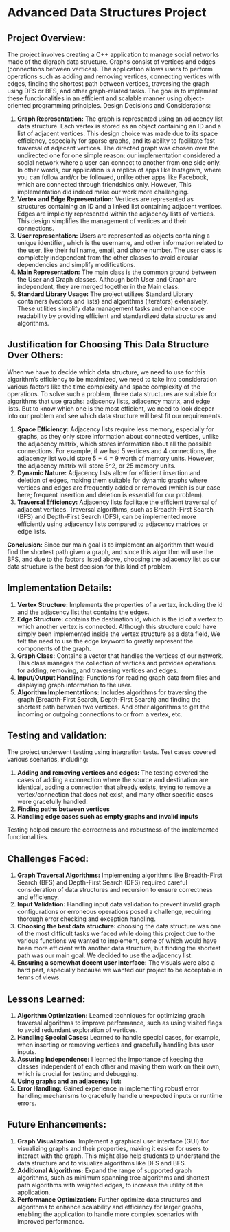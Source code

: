 # Advanced Data Structures Project

## Project Overview:

The project involves creating a C++ application to manage social networks made of the digraph data structure. Graphs consist of vertices and edges (connections between vertices). The application allows users to perform operations such as adding and removing vertices, connecting vertices with edges, finding the shortest path between vertices, traversing the graph using DFS or BFS, and other graph-related tasks. The goal is to implement these functionalities in an efficient and scalable manner using object-oriented programming principles.
Design Decisions and Considerations:
1.	**Graph Representation:** The graph is represented using an adjacency list data structure. Each vertex is stored as an object containing an ID and a list of adjacent vertices. This design choice was made due to its space efficiency, especially for sparse graphs, and its ability to facilitate fast traversal of adjacent vertices. The directed graph was chosen over the undirected one for one simple reason: our implementation considered a social network where a user can connect to another from one side only. In other words, our application is a replica of apps like Instagram, where you can follow and/or be followed, unlike other apps like Facebook, which are connected through friendships only. However, This implementation did indeed make our work more challenging.
2.	**Vertex and Edge Representation:** Vertices are represented as structures containing an ID and a linked list containing adjacent vertices. Edges are implicitly represented within the adjacency lists of vertices. This design simplifies the management of vertices and their connections.
3.	**User representation:** Users are represented as objects containing a unique identifier, which is the username, and other information related to the user, like their full name, email, and phone number. The user class is completely independent from the other classes to avoid circular dependencies and simplify modifications.
4.	**Main Representation:** The main class is the common ground between the User and Graph classes.  Although both User and Graph are independent, they are merged together in the Main class.
5.	**Standard Library Usage:** The project utilizes Standard Library containers (vectors and lists) and algorithms (iterators) extensively. These utilities simplify data management tasks and enhance code readability by providing efficient and standardized data structures and algorithms.

## Justification for Choosing This Data Structure Over Others:

When we have to decide which data structure, we need to use for this algorithm’s efficiency to be maximized, we need to take into consideration various factors like the time complexity and space complexity of the operations.
To solve such a problem, three data structures are suitable for algorithms that use graphs: adjacency lists, adjacency matrix, and edge lists. But to know which one is the most efficient, we need to look deeper into our problem and see which data structure will best fit our requirements.

1. **Space Efficiency:** Adjacency lists require less memory, especially for graphs, as they only store information about connected vertices, unlike the adjacency matrix, which stores information about all the possible connections. For example, if we had 5 vertices and 4 connections, the adjacency list would store 5 + 4 = 9 worth of memory units. However, the adjacency matrix will store 5^2, or 25 memory units.
2.	**Dynamic Nature:** Adjacency lists allow for efficient insertion and deletion of edges, making them suitable for dynamic graphs where vertices and edges are frequently added or removed (which is our case here; frequent insertion and deletion is essential for our problem).
3.	**Traversal Efficiency:** Adjacency lists facilitate the efficient traversal of adjacent vertices. Traversal algorithms, such as Breadth-First Search (BFS) and Depth-First Search (DFS), can be implemented more efficiently using adjacency lists compared to adjacency matrices or edge lists.
 
**Conclusion:**
Since our main goal is to implement an algorithm that would find the shortest path given a graph, and since this algorithm will use the BFS, and due to the factors listed above, choosing the adjacency list as our data structure is the best decision for this kind of problem.
 
## Implementation Details:

1.	**Vertex Structure:** Implements the properties of a vertex, including the id and the adjacency list that contains the edges.
2.	**Edge Structure:** contains the destination id, which is the id of a vertex to which another vertex is connected. Although this structure could have simply been implemented inside the vertex structure as a data field, We felt the need to use the edge keyword to greatly represent the components of the graph.
3.	**Graph Class:** Contains a vector that handles the vertices of our network. This class manages the collection of vertices and provides operations for adding, removing, and traversing vertices and edges.
4.	**Input/Output Handling:** Functions for reading graph data from files and displaying graph information to the user.
5.	**Algorithm Implementations:** Includes algorithms for traversing the graph (Breadth-First Search, Depth-First Search) and finding the shortest path between two vertices. And other algorithms to get the incoming or outgoing connections to or from a vertex, etc.

## Testing and validation:

The project underwent testing using integration tests. Test cases covered various scenarios, including:

1. **Adding and removing vertices and edges:** The testing covered the cases of adding a connection where the source and destination are identical, adding a connection that already exists, trying to remove a vertex/connection that does not exist, and many other specific cases were gracefully handled.
2.	**Finding paths between vertices**
3.	**Handling edge cases such as empty graphs and invalid inputs**

Testing helped ensure the correctness and robustness of the implemented functionalities.

## Challenges Faced:

1.	**Graph Traversal Algorithms:** Implementing algorithms like Breadth-First Search (BFS) and Depth-First Search (DFS) required careful consideration of data structures and recursion to ensure correctness and efficiency.
2.	**Input Validation:** Handling input data validation to prevent invalid graph configurations or erroneous operations posed a challenge, requiring thorough error checking and exception handling.
3.	**Choosing the best data structure:** choosing the data structure was one of the most difficult tasks we faced while doing this project due to the various functions we wanted to implement, some of which would have been more efficient with another data structure, but finding the shortest path was our main goal. We decided to use the adjacency list.
4.	**Ensuring a somewhat decent user interface:** The visuals were also a hard part, especially because we wanted our project to be acceptable in terms of views.

## Lessons Learned:

1.	**Algorithm Optimization:** Learned techniques for optimizing graph traversal algorithms to improve performance, such as using visited flags to avoid redundant exploration of vertices.
2.	**Handling Special Cases:** Learned to handle special cases, for example, when inserting or removing vertices and gracefully handling bas user inputs.
3.	**Assuring Independence:** I learned the importance of keeping the classes independent of each other and making them work on their own, which is crucial for testing and debugging.
4.	**Using graphs and an adjacency list:**
5.	**Error Handling:** Gained experience in implementing robust error handling mechanisms to gracefully handle unexpected inputs or runtime errors.

## Future Enhancements:

1.	**Graph Visualization:** Implement a graphical user interface (GUI) for visualizing graphs and their properties, making it easier for users to interact with the graph. This might also help students to understand the data structure and to visualize algorithms like DFS and BFS.
2.	**Additional Algorithms:** Expand the range of supported graph algorithms, such as minimum spanning tree algorithms and shortest path algorithms with weighted edges, to increase the utility of the application.
3.  **Performance Optimization:** Further optimize data structures and algorithms to enhance scalability and efficiency for larger graphs, enabling the application to handle more complex scenarios with improved performance.
 
